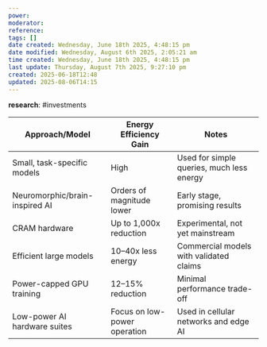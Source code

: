 ```yaml
---
power: 
moderator: 
reference: 
tags: []
date created: Wednesday, June 18th 2025, 4:48:15 pm
date modified: Wednesday, August 6th 2025, 2:05:21 am
time created: Wednesday, June 18th 2025, 4:48:15 pm
last update: Thursday, August 7th 2025, 9:27:10 pm
created: 2025-06-18T12:48
updated: 2025-08-06T14:15
---
```

**research**: 
#investments  

|Approach/Model|Energy Efficiency Gain|Notes|
|---|---|---|
|Small, task-specific models|High|Used for simple queries, much less energy|
|Neuromorphic/brain-inspired AI|Orders of magnitude lower|Early stage, promising results|
|CRAM hardware|Up to 1,000x reduction|Experimental, not yet mainstream|
|Efficient large models|10–40x less energy|Commercial models with validated claims|
|Power-capped GPU training|12–15% reduction|Minimal performance trade-off|
|Low-power AI hardware suites|Focus on low-power operation|Used in cellular networks and edge AI|
